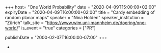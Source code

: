 +++
  host= "One World Probability"
  date = "2020-04-09T15:00:00+02:00"
  expiryDate = "2020-04-09T16:00:00+02:00"
  title = "Cardy embedding of random planar maps"
  speaker = "Nina Holden"
  speaker_institution = "Zürich"
  talk_site = "https://www.wim.uni-mannheim.de/doering/one-world/"
  is_event = "true"
  categories = ["PR"]

  publishDate = "2000-02-07T16:00:00-07:00"
+++

-